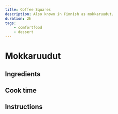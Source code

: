 ```yaml
---
title: Coffee Squares
description: Also known in Finnish as mokkaruudut.
duration: 2h
tags:
    - comfortfood
    - dessert
---
```



# Mokkaruudut

## Ingredients

## Cook time

## Instructions
